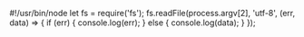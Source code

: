 #!/usr/bin/node
let fs = require('fs');
fs.readFile(process.argv[2], 'utf-8', (err, data) => {
  if (err) {
      console.log(err);
        } else {
	    console.log(data);
	      }
	      });